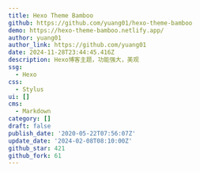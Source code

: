 ```yaml
---
title: Hexo Theme Bamboo
github: https://github.com/yuang01/hexo-theme-bamboo
demo: https://hexo-theme-bamboo.netlify.app/
author: yuang01
author_link: https://github.com/yuang01
date: 2024-11-28T23:44:45.416Z
description: Hexo博客主题，功能强大，美观
ssg:
  - Hexo
css:
  - Stylus
ui: []
cms:
  - Markdown
category: []
draft: false
publish_date: '2020-05-22T07:56:07Z'
update_date: '2024-02-08T08:10:00Z'
github_star: 421
github_fork: 61
---
```

